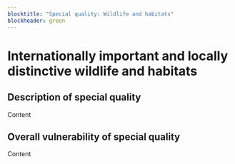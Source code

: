 ```yaml
---
blocktitle: "Special quality: Wildlife and habitats"
blockheader: green
---
```


# Internationally important and locally distinctive wildlife and habitats

## Description of special quality

Content

## Overall vulnerability of special quality

Content